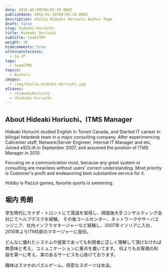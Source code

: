 ```yaml
---
date: 2015-05-09T00:05:19.000Z
publishdate: 2012-01-10T00:05:19.000Z
description: eSolia Hideaki Horiuchi Author Page
draft: false
slug: hideaki-horiuchi
title: Hideaki Horiuchi
subtitle: teamITMS
weight: 30
hidecomments: true
alternatelocales:
  - ja-JP
tags:
  - teamITMS
topics:
  - Authors
images:
  - /img/eSolia-Hideaki-Horiuchi.jpg
aliases:
  - /hideakihoriuchi
  - /hideaki-horiuchi
---
```


## About Hideaki Horiuchi、ITMS Manager

Hideaki Horiuchi studied English in Toront Canada, and Started IT carieer in bilingal helpdesk team in a major consulting company.
After experimencing Callcenter staff, Network/Server Engineer, Internal IT Manager and etc, Joined eSOLIA in September 2007, and assumed the position of ITMS Manager in 2010.

Focusing on a communication most, because any great system or consulting are meanless without users' correct understanding.
Most priority is Customer's profit and endeavoring best substantive service for it.

Hobby is Pazzul games, favorite sports is swimming.

## 堀内 秀朗

学生時代にカナダ・トロントにて英語を習得し、帰国後大手コンサルティング会社にてヘルプデスクを経験。
その後コールセンター、ネットワークやサーバエンジニア、社内インフラマネージャーなど経験し、2007年イソリアに入社、2010年よりITMS部のマネージャーに就任。

どんなに優れたシステムや提案であっても利用者に正しく理解して頂けなければ無意味と考え、コミュニケーションに重点を置いてます。
何よりもお客様の利益を第一に考え、実のあるサービスを心掛けております。

趣味はスマホのパズルゲーム、得意なスポーツは水泳。


